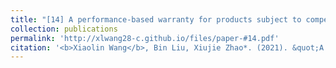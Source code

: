 ```yaml
---
title: "[14] A performance-based warranty for products subject to competing hard and soft failures"
collection: publications
permalink: 'http://xlwang28-c.github.io/files/paper-#14.pdf'
citation: '<b>Xiaolin Wang</b>, Bin Liu, Xiujie Zhao*. (2021). &quot;A performance-based warranty for products subject to competing hard and soft failures.&quot; <i>International Journal of Production Economics</i>. 233, 107974.'
---
```


